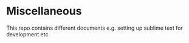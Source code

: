 # Miscellaneous
This repo contains different documents e.g. setting up sublime text for development etc.
